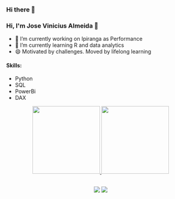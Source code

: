 ### Hi there 👋

### Hi, I'm Jose Vinicius Almeida 👋


- 🔭 I’m currently working on Ipiranga as Performance
- 🌱 I’m currently learning R and data analytics
- 😄 Motivated by challenges. Moved by lifelong learning

#### Skills:
- Python
- SQL
- PowerBi
- DAX

<div align="center">
  <a href="https://github.com/Josevinicius42">
  <img height="180em" src="https://github-readme-stats.vercel.app/api?username=Josevinicius42&show_icons=true&theme=synthwave&include_all_commits=true&count_private=true"/>
  <img height="180em" src="https://github-readme-stats.vercel.app/api/top-langs/?username=Josevinicius42&layout=compact&langs_count=7&theme=synthwave"/>
</div>
  
</br>
  
<div align="center"> 

  <a href = "mailto:jviniciusaa123@gmail.com"><img src="https://img.shields.io/badge/-Gmail-%23333?style=for-the-badge&logo=gmail&logoColor=white" target="_blank"></a>
  <a href="https://www.linkedin.com/in/jose-vinicius-almeida-433756b5//" target="_blank"><img src="https://img.shields.io/badge/-LinkedIn-%230077B5?style=for-the-badge&logo=linkedin&logoColor=white" target="_blank"></a>
 
</div>
